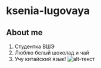 # ksenia-lugovaya 
## About me 
1. Студентка ВШЭ 
2. Люблю белый шоколад и чай
3. Учу китайский язык!
![alt-текст](https://shkolazhizni.ru/img/content/i133/133607_or.jpg "Необязательный титул")

